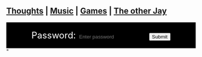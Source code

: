 ## [Thoughts](https://dejay22kar.github.io/jay22kar/thoughts) | [Music](https://dejay22kar.github.io/jay22kar/music) | [Games](https://dejay22kar.github.io/jay22kar/games) | [The other Jay](https://dejay22kar.github.io/jay22kar/jay222kar)



<div style="text-align: center; background-color: black; color: white; padding: 20px; font-size: 24px;">
    Password:
    <input type="password" id="passwordInput" placeholder="Enter password" style="font-size: 20px text-align: center; background-color: black; color: white; border: 1px black; outline: none; caret-color: white;">
    <button onclick="checkPassword()">Submit</button>
</div>



<div ID ="secretGIF" style="display: none; text-align: center; margin-top: 20px;">
    <img src="<div class="tenor-gif-embed" data-postid="19918388" data-share-method="host" data-aspect-ratio="1.58416" data-width="100%"><a href="https://tenor.com/view/star-wars-journey-to-dark-side-evil-luke-skywalker-emperor-gif-19918388">Star Wars Journey To Dark Side GIF</a>from <a href="https://tenor.com/search/star+wars-gifs">Star Wars GIFs</a></div> <script type="text/javascript" async src="https://tenor.com/embed.js"></script>" 
</div>

<script>
function checkPassword() {
    const password = document.getElementById("passwordInput").value;
    const correctPassword = "123"; // replace with your actual password

    if (password === correctPassword) {
        <style>

        body {
          background-color: white;
          color: black;
          animation-name: example;
          animation-duration: 10s;
          animation-delay: 2s;
          animation-fill-mode: forwards;
        }
          @keyframes example {
          from {background-color: white;}
          to {background-color: #333333;}
          from {color: black;}
          to {color: white;}
        }
        </style>
        document.getElementById("secretGIF").style.display = "block";
          setTimeout(function() {
        window.location.href = "https://mechstuff.com"; 
            }, 5000);
    } else {
        alert("Incorrect password. Please try again.");
    }
}
</script>

